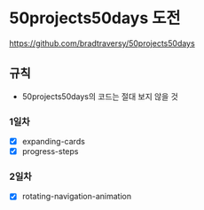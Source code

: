 # 50projects50days 도전

https://github.com/bradtraversy/50projects50days

## 규칙

- 50projects50days의 코드는 절대 보지 않을 것

### 1일차
- [x] expanding-cards
- [x] progress-steps

### 2일차
- [x] rotating-navigation-animation
